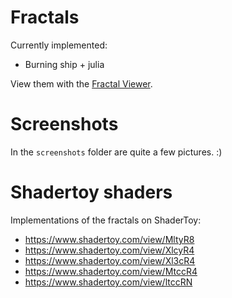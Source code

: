 ﻿# Fractals
 
 Currently implemented:
 
  * Burning ship + julia

View them with the [Fractal Viewer](https://darkeclipz.github.io/fractals/).

# Screenshots

In the `screenshots` folder are quite a few pictures. :)

 # Shadertoy shaders
 
 Implementations of the fractals on ShaderToy:

 * https://www.shadertoy.com/view/MltyR8
 * https://www.shadertoy.com/view/XlcyR4
 * https://www.shadertoy.com/view/Xl3cR4
 * https://www.shadertoy.com/view/MtccR4
 * https://www.shadertoy.com/view/ltccRN
